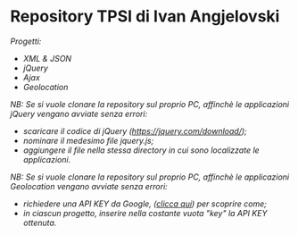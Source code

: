 # Repository TPSI di Ivan Angjelovski

*Progetti:*

  - *XML & JSON*
  - *jQuery*
  - *Ajax*
  - *Geolocation*


*NB: Se si vuole clonare la repository sul proprio PC, affinchè le applicazioni jQuery vengano avviate senza errori:*
- *scaricare il codice di jQuery (https://jquery.com/download/);*
- *nominare il medesimo file jquery.js;*
- *aggiungere il file nella stessa directory in cui sono localizzate le applicazioni.*

*NB: Se si vuole clonare la repository sul proprio PC, affinchè le applicazioni Geolocation vengano avviate senza errori:*
- *richiedere una API KEY da Google, ([clicca qui](http://robertomana.altervista.org/wp-content/uploads/2021/02/google-API.pdf)) per scoprire come;*
- *in ciascun progetto, inserire nella costante vuota "key" la API KEY ottenuta.*
